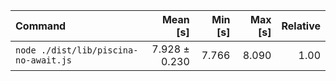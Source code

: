 | Command | Mean [s] | Min [s] | Max [s] | Relative |
|:---|---:|---:|---:|---:|
| `node ./dist/lib/piscina-no-await.js` | 7.928 ± 0.230 | 7.766 | 8.090 | 1.00 |
